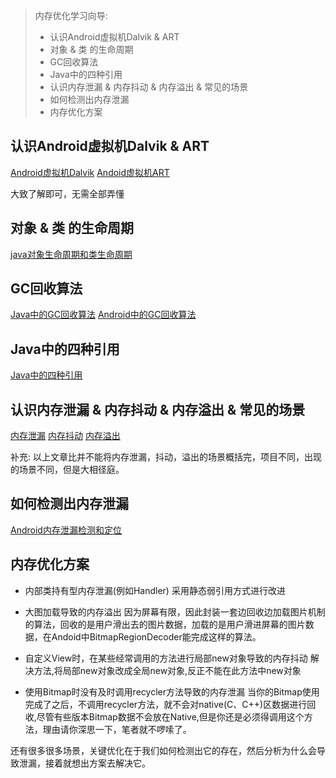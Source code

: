 > 内存优化学习向导:
>
> - 认识Android虚拟机Dalvik & ART
> - 对象 & 类 的生命周期
> - GC回收算法
> - Java中的四种引用
> - 认识内存泄漏 & 内存抖动 & 内存溢出 & 常见的场景
> - 如何检测出内存泄漏
> - 内存优化方案

## 认识Android虚拟机Dalvik & ART

[Android虚拟机Dalvik](https://www.cnblogs.com/larrylawrence/p/3815691.html)
[Andoid虚拟机ART](https://www.jianshu.com/p/45c2686275c6)

大致了解即可，无需全部弄懂

## 对象 & 类 的生命周期

[java对象生命周期和类生命周期](https://blog.csdn.net/qq_25005909/article/details/78981512)

## GC回收算法

[Java中的GC回收算法](https://www.cnblogs.com/makor/p/base-algorithm-for-gc.html)
[Android中的GC回收算法](https://blog.csdn.net/zeyu_rensheng/article/details/81098536)

## Java中的四种引用

[Java中的四种引用](https://www.cnblogs.com/pascall/p/10281775.html)

## 认识内存泄漏 & 内存抖动 & 内存溢出 & 常见的场景

[内存泄漏](https://www.jianshu.com/p/ac00e370f83d)
[内存抖动](https://www.pianshen.com/article/7279392753/)
[内存溢出](https://zhuanlan.zhihu.com/p/54656524)

补充:
以上文章比并不能将内存泄漏，抖动，溢出的场景概括完，项目不同，出现的场景不同，但是大相径庭。

## 如何检测出内存泄漏

[Android内存泄漏检测和定位](https://www.jianshu.com/p/1972a6d1f0fc)

## 内存优化方案

- 内部类持有型内存泄漏(例如Handler)
  采用静态弱引用方式进行改进

- 大图加载导致的内存溢出
  因为屏幕有限，因此封装一套边回收边加载图片机制的算法，回收的是用户滑出去的图片数据，加载的是用户滑进屏幕的图片数据，在Andoid中BitmapRegionDecoder能完成这样的算法。

- 自定义View时，在某些经常调用的方法进行局部new对象导致的内存抖动
  解决方法,将局部new对象改成全局new对象,反正不能在此方法中new对象

- 使用Bitmap时没有及时调用recycler方法导致的内存泄漏
  当你的Bitmap使用完成了之后，不调用recycler方法，就不会对native(C、C++)区数据进行回收,尽管有些版本Bitmap数据不会放在Native,但是你还是必须得调用这个方法，理由请你深思一下，笔者就不啰嗦了。

还有很多很多场景，关键优化在于我们如何检测出它的存在，然后分析为什么会导致泄漏，接着就想出方案去解决它。


